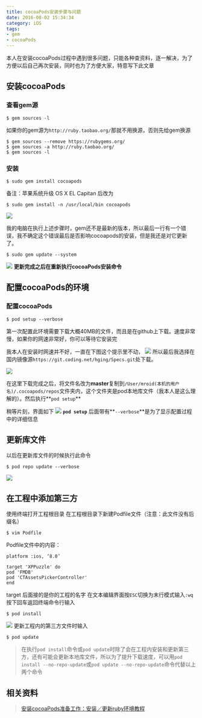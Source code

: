 ```yaml
---
title: cocoaPods安装步骤与问题
date: 2016-08-02 15:34:34
category: iOS
tags: 
- gem
- cocoaPods
---
```


本人在安装cocoaPods过程中遇到很多问题，只能各种查资料，逐一解决，为了方便以后自己再次安装，同时也为了方便大家，特意写下此文章

<!--more-->

## 安装cocoaPods
### 查看gem源

```
$ gem sources -l
```
如果你的gem源为`http://ruby.taobao.org/`那就不用换源，否则先给gem换源

```
$ gem sources --remove https://rubygems.org/
$ gem sources -a http://ruby.taobao.org/
$ gem sources -l
```
### 安装

```
$ sudo gem install cocoapods
```
备注：苹果系统升级 OS X EL Capitan 后改为

```
$ sudo gem install -n /usr/local/bin cocoapods
```
![](http://o9pu9elcp.bkt.clouddn.com/bloggemcocoa.png)

我的电脑在执行上述步骤时，gem还不是最新的版本，所以最后一行有一个错误，我不确定这个错误最后是否影响cocoapods的安装，但是我还是对它更新了。

```
$ sudo gem update --system
```
![](http://o9pu9elcp.bkt.clouddn.com/bloggemupdate.png)
**更新完成之后在重新执行cocoaPods安装命令**

## 配置cocoaPods的环境
### 配置cocoaPods

```
$ pod setup --verbose 
```
第一次配置此环境需要下载大概40MB的文件，而且是在github上下载。速度非常慢，如果你的网速非常好，你可以等待它安装完

我本人在安装时网速并不好，一直在下图这个提示里不动，
![](http://o9pu9elcp.bkt.clouddn.com/blogpodsetupbug.png)
所以最后我选择在国内镜像源`https://git.coding.net/hging/Specs.git`处下载。

![](http://o9pu9elcp.bkt.clouddn.com/bloggitcoding.png)

在这里下载完成之后，将文件名改为**master**复制到`/User/mroid(本机的用户名)/.cocoapods/repos`文件夹内，这个文件夹是pod本地库文件（我本人是这么理解的）。然后执行**`pod setup`**

稍等片刻，界面如下
![](http://o9pu9elcp.bkt.clouddn.com/blogpodsetup.png)
**`pod setup`** 后面带有**`--verbose`**是为了显示配置过程中的详细信息

## 更新库文件
以后在更新库文件的时候执行此命令

```
$ pod repo update --verbose
```
![](http://o9pu9elcp.bkt.clouddn.com/blogpodrepoupdate.png)

## 在工程中添加第三方
使用终端打开工程根目录
在工程根目录下新建Podfile文件（注意：此文件没有后缀名）

```
$ vim Podfile
```
Podfile文件中的内容：

```
platform :ios, ‘8.0’

target 'XPPuzzle' do
pod 'FMDB'
pod 'CTAssetsPickerController'
end
```
target 后面接的是你的工程的名字
在文本编辑界面按`ESC`切换为末行模式输入`:wq`按下回车返回终端命令行输入

```
$ pod install
```
![](http://o9pu9elcp.bkt.clouddn.com/blogpodinstall.png)
更新工程内的第三方文件时输入

```
$ pod update
```
> 在执行`pod install`命令或`pod update`时除了会在工程内安装和更新第三方，还有可能会更新本地库文件，所以为了提升下载速度，可以用`pod install --no-repo-update`或`pod update --no-repo-update`命令代替以上两个命令

## 相关资料
> [安装cocoaPods准备工作：安装／更新ruby环境教程](http://zbluephoenix.cn/2016/08/02/ruby/)